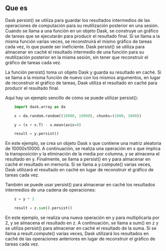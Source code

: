 ## Que es
Dask persist() se utiliza para guardar los resultados intermedios de las operaciones de computación para su reutilización posterior en una sesión. Cuando se llama a una función en un objeto Dask, se construye un gráfico de tareas que se ejecutarán para producir el resultado final. Si se llama a la misma función varias veces, se reconstruirá el mismo gráfico de tareas cada vez, lo que puede ser ineficiente. Dask persist() se utiliza para almacenar en caché el resultado intermedio de una función para su reutilización posterior en la misma sesión, sin tener que reconstruir el gráfico de tareas cada vez.

La función persist() toma un objeto Dask y guarda su resultado en caché. Si se llama a la misma función de nuevo con los mismos argumentos, en lugar de reconstruir el gráfico de tareas, Dask utiliza el resultado en caché para producir el resultado final.

Aquí hay un ejemplo sencillo de cómo se puede utilizar persist():

``` python 
    import dask.array as da

    x = da.random.random((10000, 10000), chunks=(1000, 1000))

    y = (x + x.T) - x.mean(axis=0)

    result = y.persist()

```

En este ejemplo, se crea un objeto Dask x que contiene una matriz aleatoria de 10000x10000. A continuación, se realiza una operación en x que implica la transposición y la eliminación de la media por columna, y se almacena el resultado en y. Finalmente, se llama a persist() en y para almacenar en caché el resultado en memoria. Si se llama a y.compute() varias veces, Dask utilizará el resultado en caché en lugar de reconstruir el gráfico de tareas cada vez.

También se puede usar persist() para almacenar en caché los resultados intermedios de una cadena de operaciones:

```python
    z = y * 2

    result = z.sum().persist()
```

En este ejemplo, se realiza una nueva operación en y para multiplicarla por 2, y se almacena el resultado en z. A continuación, se llama a sum() en z y se utiliza persist() para almacenar en caché el resultado de la suma. Si se llama a result.compute() varias veces, Dask utilizará los resultados en caché de las operaciones anteriores en lugar de reconstruir el gráfico de tareas cada vez.